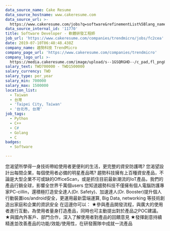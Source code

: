 ```yaml
---
data_source_name: Cake Resume
data_source_hostname: www.cakeresume.com
data_source_url: >-
  https://www.cakeresume.com/jobs?q=software&refinementList%5Blang_name%5D%5B0%5D=English&refinementList%5Bsalary_type%5D=per_year&range%5Bsalary_range%5D%5Bmin%5D=1000000&page=2
data_source_internal_id: '11770'
title: Software Developer - 軟體研發工程師
job_url: 'https://www.cakeresume.com/companies/trendmicro/jobs/fc2cea'
date: 2019-07-10T06:48:48.438Z
company_name: 趨勢科技 TrendMicro
company_page_url: 'https://www.cakeresume.com/companies/trendmicro'
company_logo_url: >-
  https://media.cakeresume.com/image/upload/s--1GSQRGHD--/c_pad,fl_png8,h_200,w_200/v1536046772/i1wwlco86slotrkxcujd.png
salary_text: TWD700000 - TWD1500000
salary_currency: TWD
salary_type: per_year
salary_min: 700000
salary_max: 1500000
location_list:
  - Taiwan
  - 台灣
  - 'Taipei City, Taiwan'
  - '台北市, 台灣'
job_tags:
  - Python
  - C++
  - C#
  - Golang
  - C
badges:
  - Software

---
```


您渴望所學得一身技術帶給使用者更便利的生活，更完整的資安防護嗎? 您渴望設計出每間企業，每個使用者必備的明星產品嗎? 趨勢科技擁有上百種資安產品，不論是大型企業不可或缺的OfficeScan，或是抓住目前最新潮流的IoT產品，我們的產品行銷全球，影響全世界千萬個users 您知道趨勢科技不僅擁有個人電腦防護專家PC-cillin，還積極打造安全達人(Dr. Safety)、加速達人(Dr. Booster)提升個人行動裝置ios/android安全，更運用最新雲端運算, Big Data, networking 等技術創造出家庭和企業的資訊安全 在這邊你可以： ★參與產品開發流程，與廣大的使用者進行互動，為使用者量身打造產品，同時也可主動提出對於產品之POC建議。 ★與國內外客戶、部門合作，深入了解使用者對產品的回饋意見 ★發揮創意持續精進並改善產品的功能/效能/使用性，在研發團隊中成就一流產品